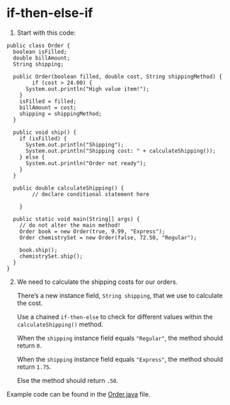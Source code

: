 # if-then-else-if 

1. Start with this code:

```
public class Order {
  boolean isFilled;
  double billAmount;
  String shipping;
  
  public Order(boolean filled, double cost, String shippingMethod) {
		if (cost > 24.00) {
      System.out.println("High value item!");
    }
    isFilled = filled;
    billAmount = cost;
    shipping = shippingMethod;
  }
  
  public void ship() {
    if (isFilled) {
      System.out.println("Shipping");
      System.out.println("Shipping cost: " + calculateShipping());
    } else {
      System.out.println("Order not ready");
    }
  }
  
  public double calculateShipping() {
	 	// declare conditional statement here
    
 	}
  
  public static void main(String[] args) {
    // do not alter the main method!
    Order book = new Order(true, 9.99, "Express");
    Order chemistrySet = new Order(false, 72.50, "Regular");
    
    book.ship();
    chemistrySet.ship();
  }
}

```

2. We need to calculate the shipping costs for our orders.

	There’s a new instance field, ```String shipping```, that we use to calculate the cost.

	Use a chained ```if-then-else``` to check for different values within the ```calculateShipping()``` method.

	When the ```shipping``` instance field equals ```"Regular"```, the method should return ```0```.

	When the ```shipping``` instance field equals ```"Express"```, the method should return ```1.75```.

	Else the method should return ```.50```.

Example code can be found in the [Order.java](https://github.com/upliftdev/Foundations/blob/main/4.Conditionals_and_Control_Flow/if-then-else-if/src/main/java/com/examples/conditionals2/Order.java) file.